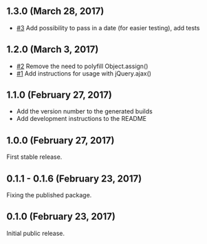 ## 1.3.0 (March 28, 2017)

* [#3](https://github.com/evangelischeomroep/npo-api-interceptor/pull/3) Add possibility to pass in a date (for easier testing), add tests

## 1.2.0 (March 3, 2017)

* [#2](https://github.com/evangelischeomroep/npo-api-interceptor/pull/2) Remove the need to polyfill Object.assign()
* [#1](https://github.com/evangelischeomroep/npo-api-interceptor/pull/1) Add instructions for usage with jQuery.ajax()

## 1.1.0 (February 27, 2017)

* Add the version number to the generated builds
* Add development instructions to the README

## 1.0.0 (February 27, 2017)

First stable release.

## 0.1.1 - 0.1.6 (February 23, 2017)

Fixing the published package.

## 0.1.0 (February 23, 2017)

Initial public release.

